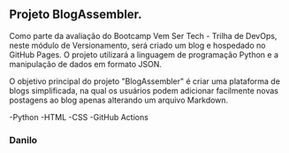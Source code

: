 ## Projeto BlogAssembler.


<article>Como parte da avaliação do Bootcamp Vem Ser Tech - Trilha de DevOps, neste módulo de Versionamento, será criado um blog e hospedado no GitHub Pages. O projeto utilizará a linguagem de programação Python e a manipulação de dados em formato JSON.


O objetivo principal do projeto "BlogAssembler" é criar uma plataforma de blogs simplificada, na qual os usuários podem adicionar facilmente novas postagens ao blog apenas alterando um arquivo Markdown.


-Python
-HTML
-CSS
-GitHub Actions

</article>


### Danilo

